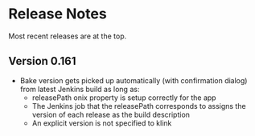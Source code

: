# Release Notes
Most recent releases are at the top.

## Version 0.161
 * Bake version gets picked up automatically (with confirmation dialog) from latest Jenkins build as long as:
   - releasePath onix property is setup correctly for the app
   - The Jenkins job that the releasePath corresponds to assigns the version of each release as the build description  
   - An explicit version is not specified to klink
   